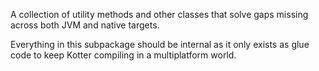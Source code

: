 A collection of utility methods and other classes that solve gaps missing across both JVM and native targets. 

Everything in this subpackage should be internal as it only exists as glue code to keep Kotter compiling in a
multiplatform world.